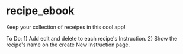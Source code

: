recipe_ebook
============

Keep your collection of receipes in this cool app!

To Do:  1) Add edit and delete to each recipe's Instruction. 2) Show the recipe's name on the create New Instruction page.


